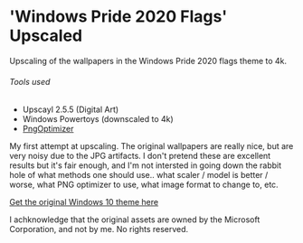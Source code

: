 # 'Windows Pride 2020 Flags' Upscaled
Upscaling of the wallpapers in the Windows Pride 2020 flags theme to 4k.

###### Tools used
- Upscayl 2.5.5 (Digital Art)
- Windows Powertoys (downscaled to 4k)
- [PngOptimizer](https://psydk.org/pngoptimizer)

My first attempt at upscaling. The original wallpapers are really nice, but are very noisy due to the JPG artifacts. I don't pretend these are excellent results but it's fair enough, and I'm not intersted in going down the rabbit hole of what methods one should use.. what scaler / model is better / worse, what PNG optimizer to use, what image format to change to, etc.

[Get the original Windows 10 theme here](https://apps.microsoft.com/store/detail/9PK6DD3SHC26?hl=en-us&gl=US)

I achknowledge that the original assets are owned by the Microsoft Corporation, and not by me. No rights reserved.